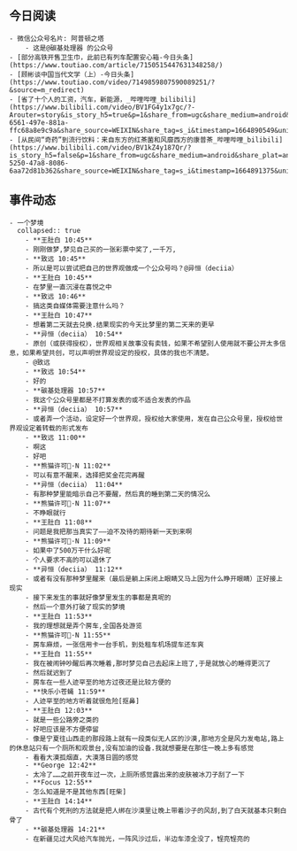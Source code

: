 ## 今日阅读
	- 微信公众号名片: 阿普顿之塔
		- 这是@碳基处理器 的公众号
	- [部分高铁开售卫生巾，此前已有列车配置安心箱-今日头条](https://www.toutiao.com/article/7150515447631348258/)
	- [顾彬谈中国当代文学（上）-今日头条](https://www.toutiao.com/video/7149859807590089251/?&source=m_redirect)
	- [省了十个人的工资，汽车，新能源，_哔哩哔哩_bilibili](https://www.bilibili.com/video/BV1FG4y1x7gc/?-Arouter=story&is_story_h5=true&p=1&share_from=ugc&share_medium=android&share_plat=android&share_session_id=7793150f-6561-497e-881a-ffc68a8e9c9a&share_source=WEIXIN&share_tag=s_i&timestamp=1664890549&unique_k=Y3EE94Q)
	- [从民间“奇药”到流行饮料：来自东方的红茶菌和风靡西方的康普茶_哔哩哔哩_bilibili](https://www.bilibili.com/video/BV1kZ4y187Qr/?is_story_h5=false&p=1&share_from=ugc&share_medium=android&share_plat=android&share_session_id=ff9671dd-5250-47a8-8086-6aa72d81b362&share_source=WEIXIN&share_tag=s_i&timestamp=1664891375&unique_k=WYi4QQW)
## 事件动态
	- 一个梦境
	  collapsed:: true
		- **王肚白 10:45**
		- 刚刚做梦,梦见自己买的一张彩票中奖了,一千万,
		- **致远 10:45**
		- 所以是可以尝试把自己的世界观做成一个公众号吗？@异恒（deciia）
		- **王肚白 10:45**
		- 在梦里一直沉浸在喜悦之中
		- **致远 10:46**
		- 搞这类自媒体需要注意什么吗？
		- **王肚白 10:47**
		- 想着第二天就去兑换.结果现实的今天比梦里的第二天来的更早
		- **异恒（deciia） 10:54**
		- 原创（或获得授权），世界观相关故事没有卖钱，如果不希望别人使用就不要公开太多信息，如果希望共创，可以声明世界观设定的授权，具体的我也不清楚。
		- @致远
		- **致远 10:54**
		- 好的
		- **碳基处理器 10:57**
		- 我这个公众号里都是不打算发表的或不适合发表的作品
		- **异恒（deciia） 10:57**
		- 或者弄一个活动，设定好一个世界观，授权给大家使用，发在自己公众号里，授权给世界观设定着转载的形式发布
		- **致远 11:00**
		- 啊这
		- 好吧
		- **熊猫许可🐼·N 11:02**
		- 可以有意不醒来，选择把奖金花完再醒
		- **异恒（deciia） 11:04**
		- 有那种梦里能暗示自己不要醒，然后真的睡到第二天的情况么
		- **熊猫许可🐼·N 11:07**
		- 不睁眼就行
		- **王肚白 11:08**
		- 问题是我把那当真实了——迫不及待的期待新一天到来啊
		- **熊猫许可🐼·N 11:09**
		- 如果中了500万干什么好呢
		- 个人要求不高的可以退休了
		- **异恒（deciia） 11:12**
		- 或者有没有那种梦里醒来（最后是躺上床闭上眼睛又马上因为什么睁开眼睛）正好接上现实
		- 接下来发生的事就好像梦里发生的事都是真呢的
		- 然后一个意外打破了现实的梦境
		- **王肚白 11:53**
		- 我的理想就是弄个房车,全国各处游览
		- **熊猫许可🐼·N 11:55**
		- 房车麻烦，一张信用卡一台手机，到处租车机场提车还车爽
		- **王肚白 11:55**
		- 我在被闹钟吵醒后再次睡着,那时梦见自己去起床上班了,于是就放心的睡得更沉了
		- 然后就迟到了
		- 房车在一些人迹罕至的地方过夜还是比较方便的
		- **快乐小苍蝇 11:59**
		- 人迹罕至的地方听着就很危险[抠鼻]
		- **王肚白 12:03**
		- 就是一些公路旁之类的
		- 好吧应该是不方便停留
		- 像是宁夏往山西走的那段路上就有一段类似无人区的沙漠,那地方全是风力发电站,路上的休息站只有一个厕所和观景台,没有加油的设备.我就想要是在那住一晚上多有感觉
		- 看看大漠孤烟直，大漠落日圆的感觉
		- **George 12:42**
		- 太冷了……之前开夜车过一次，上厕所感觉露出来的皮肤被冰刀子刮了一下
		- **Focus 12:55**
		- 怎么知道是不是其他东西[旺柴]
		- **王肚白 14:14**
		- 古代有个死刑的方法就是把人绑在沙漠里让晚上带着沙子的风刮,到了白天就基本只剩白骨了
		- **碳基处理器 14:21**
		- 在新疆见过大风给汽车抛光，一阵风沙过后，半边车漆全没了，锃亮锃亮的